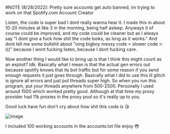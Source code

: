 #NOTE (8/28/2022): Pretty sure accounts get auto banned, im trying to work on that
Spotify.com Account Creator

Listen, the code is super bad I dont really wanna hear it. I made this in about 10-20 minutes at like 3 in the morning, being half asleep.
Anyways it of course could be improved, and my code could be cleaner but as I always say "I dont give a fuck how shit the code looks, as long as it works."
And dont tell me some bullshit about "omg bigboy messy code = slower code >:(((" because I wont fucking listen, because I dont fucking care.

Now another thing I would like to bring up is that I think this might count as an exploit? Idk. Basically what I mean is that the actual gen errors out because spotify knows that its bot traffic but for some reason if you send enough requests it just goes through.
Basically what I did to use this lil glitch is ignore all errors and just put threads super high. So when you run this program, put your threads anywhere from 500-2500.
Personally I used around 1500 which worked pretty good. Although at that time my proxy provider had 11k proxies in the proxy pool so it's really up to you.

Good luck have fun don't cry about how shit this code is 😘

![image](https://user-images.githubusercontent.com/63435309/185517836-519d9d02-2e3e-41bd-9ba4-9eee07127277.png)

I included 100 working accounts in the accounts.txt file enjoy 😳
